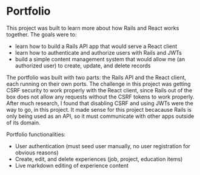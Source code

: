 # Portfolio

This project was built to learn more about how Rails and React works together. The goals were to:
  - learn how to build a Rails API app that would serve a React client
  - learn how to authenticate and authorize users with Rails and JWTs
  - build a simple content management system that would allow me (an authorized user) to create, update, and delete records

The portfolio was built with two parts: the Rails API and the React client, each running on their own ports. The challenge in this project was getting CSRF security to work properly with the React client, since Rails out of the box does not allow any requests without the CSRF tokens to work properly. After much research, I found that disabling CSRF and using JWTs were the way to go, in this project. It made sense for this project becacause Rails is only being used as an API, so it must communicate with other apps outside of its domain.

Portfolio functionalities:
  - User authentication (must seed user manually, no user registration for obvious reasons)
  - Create, edit, and delete experiences (job, project, education items)
  - Live markdown editing of experience content
